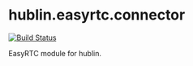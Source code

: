 # hublin.easyrtc.connector

[![Build Status](https://ci.linagora.com/linagora/lgs/openpaas/hublin-easyrtc-connector/badges/master/build.svg)](https://ci.linagora.com/linagora/lgs/openpaas/hublin-easyrtc-connector/)

EasyRTC module for hublin.